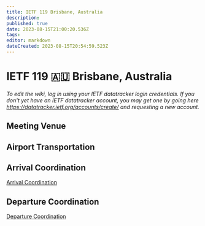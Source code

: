 ```yaml
---
title: IETF 119 Brisbane, Australia
description: 
published: true
date: 2023-08-15T21:00:20.536Z
tags: 
editor: markdown
dateCreated: 2023-08-15T20:54:59.523Z
---
```


# IETF 119 :australia: Brisbane, Australia

*To edit the wiki, log in using your IETF datatracker login credentials. If you don't yet have an IETF datatracker account, you may get one by going here https://datatracker.ietf.org/accounts/create/ and requesting a new account.*

## Meeting Venue


## Airport Transportation


## Arrival Coordination
[Arrival Coordination](/meeting/119/ArrivalCoordination)

## Departure Coordination
[Departure Coordination](/meeting/119/DepartureCoordination)